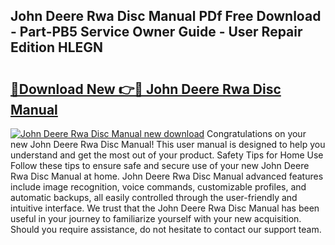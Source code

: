 ## John Deere Rwa Disc Manual PDf Free Download - Part-PB5 Service Owner Guide - User Repair Edition HLEGN

# <h2><a href="http://bc96566.oget.top/?id=John+Deere+Rwa+Disc+Manual">🔗Download New 👉🔴 John Deere Rwa Disc Manual</a></h2>

[![John Deere Rwa Disc Manual new download](https://i.imgur.com/5g1atiW.png)](http://bc96566.oget.top/?id=John+Deere+Rwa+Disc+Manual)
Congratulations on your new John Deere Rwa Disc Manual! This user manual is designed to help you understand and get the most out of your product. Safety Tips for Home Use Follow these tips to ensure safe and secure use of your new John Deere Rwa Disc Manual at home. John Deere Rwa Disc Manual advanced features include image recognition, voice commands, customizable profiles, and automatic backups, all easily controlled through the user-friendly and intuitive interface. We trust that the John Deere Rwa Disc Manual has been useful in your journey to familiarize yourself with your new acquisition. Should you require assistance, do not hesitate to contact our support team.
